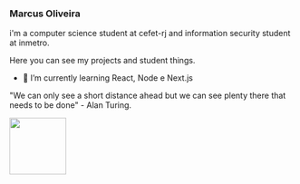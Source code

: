 ### Marcus Oliveira

i'm a computer science student at cefet-rj and information security student at inmetro.

Here you can see my projects and student things.

- 🌱 I’m currently learning React, Node e Next.js

"We can only see a short distance ahead but we can see plenty there that needs to be done" - Alan Turing.

[<img src="https://user-images.githubusercontent.com/53785487/108726606-5fa78600-7506-11eb-8944-d38eaa2add3a.png" width="100" />](https://www.linkedin.com/in/marcus-oliveira-3b92011a7/)
